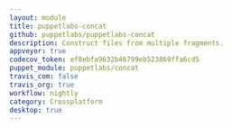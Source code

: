```yaml
---
layout: module
title: puppetlabs-concat
github: puppetlabs/puppetlabs-concat
description: Construct files from multiple fragments.
appveyor: true
codecov_token: ef8ebfa9632b46799eb523869ffa6cd5
puppet_module: puppetlabs/concat
travis_com: false
travis_org: true
workflow: nightly
category: Crossplatform
desktop: true
---
```


